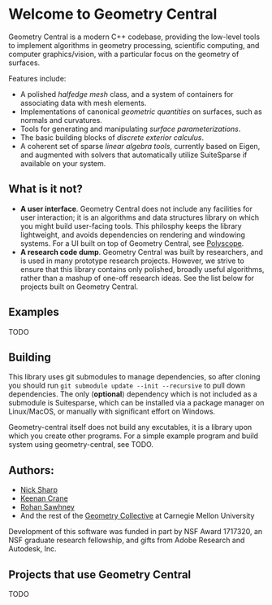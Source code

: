 # Welcome to Geometry Central

Geometry Central is a modern C++ codebase, providing the low-level tools to implement algorithms in geometry processing, scientific computing, and computer graphics/vision, with a particular focus on the geometry of surfaces.

Features include:
- A polished *halfedge mesh* class, and a system of containers for associating data with mesh elements.
- Implementations of canonical *geometric quantities* on surfaces, such as normals and curvatures.
- Tools for generating and manipulating *surface parameterizations*.
- The basic building blocks of *discrete exterior calculus*.
- A coherent set of sparse *linear algebra tools*, currently based on Eigen, and augmented with solvers that automatically utilize SuiteSparse if available on your system.


## What is it not?
- **A user interface**. Geometry Central does not include any facilities for user interaction; it is an algorithms and data structures library on which you might build user-facing tools. This philosphy keeps the library lightweight, and avoids dependencies on rendering and windowing systems. For a UI built on top of Geometry Central, see [Polyscope](https://github.com/nmwsharp/polyscope).
- **A research code dump**. Geometry Central was built by researchers, and is used in many prototype research projects. However, we strive to ensure that this library contains only polished, broadly useful algorithms, rather than a mashup of one-off research ideas. See the list below for projects built on Geometry Central.

## Examples

TODO

## Building
This library uses git submodules to manage dependencies, so after cloning you should run `git submodule update --init --recursive` to pull down dependencies. The only (**optional**) dependency which is not included as a submodule is Suitesparse, which can be installed via a package manager on Linux/MacOS, or manually with significant effort on Windows.

Geometry-central itself does not build any excutables, it is a library upon which you create other programs. For a simple example program and build system using geometry-central, see TODO.

## Authors:
- [Nick Sharp](http://nmwsharp.com)
- [Keenan Crane](http://keenan.is/here)
- [Rohan Sawhney](http://rohansawhney.io/)
- And the rest of the [Geometry Collective](http://geometry.cs.cmu.edu) at Carnegie Mellon University

Development of this software was funded in part by NSF Award 1717320, an NSF graduate research fellowship, and gifts from Adobe Research and Autodesk, Inc.

## Projects that use Geometry Central

TODO
